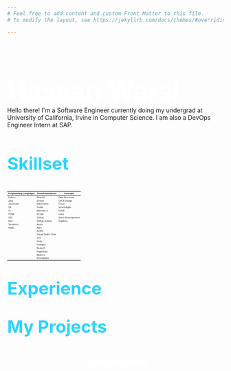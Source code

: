 ```yaml
---
# Feel free to add content and custom Front Matter to this file.
# To modify the layout, see https://jekyllrb.com/docs/themes/#overriding-theme-defaults

---
```


<br>
<p style="font-size:45pt;color:white;font-weight:bold;padding-bottom:0px;margin-bottom:1px">Hassan Warsi</p>
Hello there! I'm a Software Engineer currently doing my undergrad at University of California, Irvine in Computer Science.  I am also a DevOps Engineer Intern at SAP.
<br><br>
<p style="font-size:30pt;color:#29d4ff;font-weight:bold">Skillset</p>
<style scoped>
table {
  font-size: 5px;
}
</style>

|Programming Languages | Tools/Frameworks | Concepts |
|------------|-----------|-------------|
| Python | ReactJS| Data Structures |
|Java  | Docker|  UI/UX Design |
|Javascript| Kubernetes| Cloud |
|C#| Flutter| Scrum/Agile |
|C++| Material UI| CI/CD |
|HTML| XCode| Linux |
|CSS| GitHub |  Game Developement |
|Dart| GitHub Actions | Graphics |
|Terraform| Azure | |
|YAML|AWS | |
|    | Netlify | |
|    | Visual Studio Code |    |
|    | Jira |    |
|    | Unity |    |
|    | Firebase |    |
|    | NodeJS |    |
|    | PagerDuty |    |
|    | MkDocs |    |
|    | Docusaraus |    |





<p style="font-size:30pt;color:#29d4ff;font-weight:bold">Experience</p>


<div align="right">

</div>

<p style="font-size:30pt;color:#29d4ff;font-weight:bold">My Projects</p>



<p style="font-size:20pt;color:white;font-weight:bold;text-align:center">Contact Me</p>







